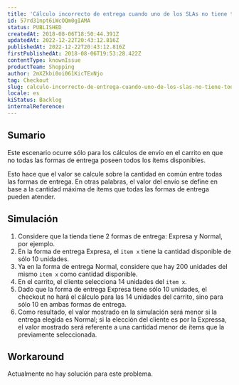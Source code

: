 ```yaml
---
title: 'Cálculo incorrecto de entrega cuando uno de los SLAs no tiene todos los ítems'
id: 57rd31npt6iWcOQm0gIAMA
status: PUBLISHED
createdAt: 2018-08-06T18:50:44.391Z
updatedAt: 2022-12-22T20:43:12.816Z
publishedAt: 2022-12-22T20:43:12.816Z
firstPublishedAt: 2018-08-06T19:53:28.422Z
contentType: knownIssue
productTeam: Shopping
author: 2mXZkbi0oi061KicTExNjo
tag: Checkout
slug: calculo-incorrecto-de-entrega-cuando-uno-de-los-slas-no-tiene-todos-los-items
locale: es
kiStatus: Backlog
internalReference: 
---
```


## Sumario

Este escenario ocurre sólo para los cálculos de envío en el carrito en que no todas las formas de entrega poseen todos los ítems disponibles. 

Esto hace que el valor se calcule sobre la cantidad en común entre todas las formas de entrega. En otras palabras, el valor del envío se define en base a la cantidad máxima de ítems que todas las formas de entrega pueden atender.

## Simulación

1. Considere que la tienda tiene 2 formas de entrega: Expresa y Normal, por ejemplo.
2. En la forma de entrega Expresa, el `item x` tiene la cantidad disponible de sólo 10 unidades.
3. Ya en la forma de entrega Normal, considere que hay 200 unidades del mismo `item x` como cantidad disponible.
4. En el carrito, el cliente selecciona 14 unidades del `item x`.
5. Dado que la forma de entrega Expresa tiene sólo 10 unidades, el checkout no hará el cálculo para las 14 unidades del carrito, sino para sólo 10 en ambas formas de entrega.
6. Como resultado, el valor mostrado en la simulación será menor si la entrega elegida es Normal; si la elección del cliente es por la Expressa, el valor mostrado será referente a una cantidad menor de ítems que la previamente seleccionada.

## Workaround

Actualmente no hay solución para este problema.

